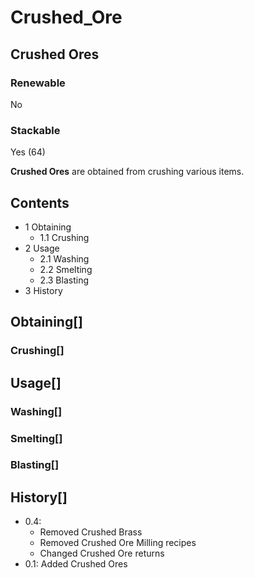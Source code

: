 # Crushed_Ore

## Crushed Ores

### Renewable

No

### Stackable

Yes (64)

**Crushed Ores** are obtained from crushing various items.

## Contents

- 1 Obtaining
    - 1.1 Crushing
- 2 Usage
    - 2.1 Washing
    - 2.2 Smelting
    - 2.3 Blasting
- 3 History

## Obtaining[]

### Crushing[]

## Usage[]

### Washing[]

### Smelting[]

### Blasting[]

## History[]

- 0.4:
    - Removed Crushed Brass
    - Removed Crushed Ore Milling recipes
    - Changed Crushed Ore returns
- 0.1: Added Crushed Ores